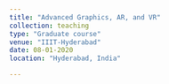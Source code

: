 ```yaml
---
title: "Advanced Graphics, AR, and VR"
collection: teaching
type: "Graduate course"
venue: "IIIT-Hyderabad"
date: 08-01-2020
location: "Hyderabad, India"

---
```

